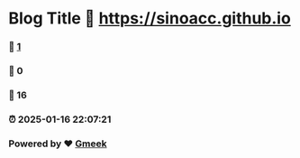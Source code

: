 # Blog Title :link: https://sinoacc.github.io 
### :page_facing_up: [1](https://sinoacc.github.io/tag.html) 
### :speech_balloon: 0 
### :hibiscus: 16 
### :alarm_clock: 2025-01-16 22:07:21 
### Powered by :heart: [Gmeek](https://github.com/Meekdai/Gmeek)
